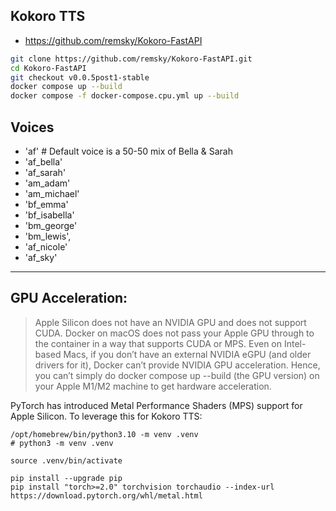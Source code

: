 
## Kokoro TTS


- https://github.com/remsky/Kokoro-FastAPI

```bash
git clone https://github.com/remsky/Kokoro-FastAPI.git
cd Kokoro-FastAPI
git checkout v0.0.5post1-stable
docker compose up --build
docker compose -f docker-compose.cpu.yml up --build
```

## Voices

- 'af' # Default voice is a 50-50 mix of Bella & Sarah
- 'af_bella'
- 'af_sarah'
- 'am_adam'
- 'am_michael'
- 'bf_emma'
- 'bf_isabella'
- 'bm_george'
- 'bm_lewis',
- 'af_nicole'
- 'af_sky'


----

## GPU Acceleration:

> Apple Silicon does not have an NVIDIA GPU and does not support CUDA. Docker on macOS does not pass your Apple GPU through to the container in a way that supports CUDA or MPS. Even on Intel-based Macs, if you don’t have an external NVIDIA eGPU (and older drivers for it), Docker can’t provide NVIDIA GPU acceleration. Hence, you can’t simply do docker compose up --build (the GPU version) on your Apple M1/M2 machine to get hardware acceleration.

PyTorch has introduced Metal Performance Shaders (MPS) support for Apple Silicon. To leverage this for Kokoro TTS:

```
/opt/homebrew/bin/python3.10 -m venv .venv
# python3 -m venv .venv

source .venv/bin/activate

pip install --upgrade pip
pip install "torch>=2.0" torchvision torchaudio --index-url https://download.pytorch.org/whl/metal.html
```


